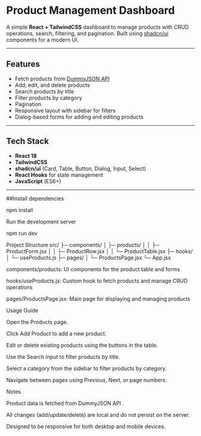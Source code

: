 # Product Management Dashboard

A simple **React + TailwindCSS** dashboard to manage products with CRUD operations, search, filtering, and pagination. Built using [shadcn/ui](https://ui.shadcn.com/) components for a modern UI.

---

## Features

- Fetch products from [DummyJSON API](https://dummyjson.com/docs/products)
- Add, edit, and delete products
- Search products by title
- Filter products by category
- Pagination
- Responsive layout with sidebar for filters
- Dialog-based forms for adding and editing products

---

## Tech Stack

- **React 18**
- **TailwindCSS**
- **shadcn/ui** (Card, Table, Button, Dialog, Input, Select)
- **React Hooks** for state management
- **JavaScript** (ES6+)

---


##Install dependencies

npm install


Run the development server

npm run dev


Project Structure
src/
├─ components/
│  ├─ products/
│  │  ├─ ProductForm.jsx
│  │  ├─ ProductRow.jsx
│  │  └─ ProductTable.jsx
├─ hooks/
│  └─ useProducts.js
├─ pages/
│  └─ ProductsPage.jsx
└─ App.jsx


components/products: UI components for the product table and forms

hooks/useProducts.js: Custom hook to fetch products and manage CRUD operations

pages/ProductsPage.jsx: Main page for displaying and managing products

Usage Guide

Open the Products page.

Click Add Product to add a new product.

Edit or delete existing products using the buttons in the table.

Use the Search input to filter products by title.

Select a category from the sidebar to filter products by category.

Navigate between pages using Previous, Next, or page numbers.

Notes

Product data is fetched from DummyJSON API
.

All changes (add/update/delete) are local and do not persist on the server.

Designed to be responsive for both desktop and mobile devices.
